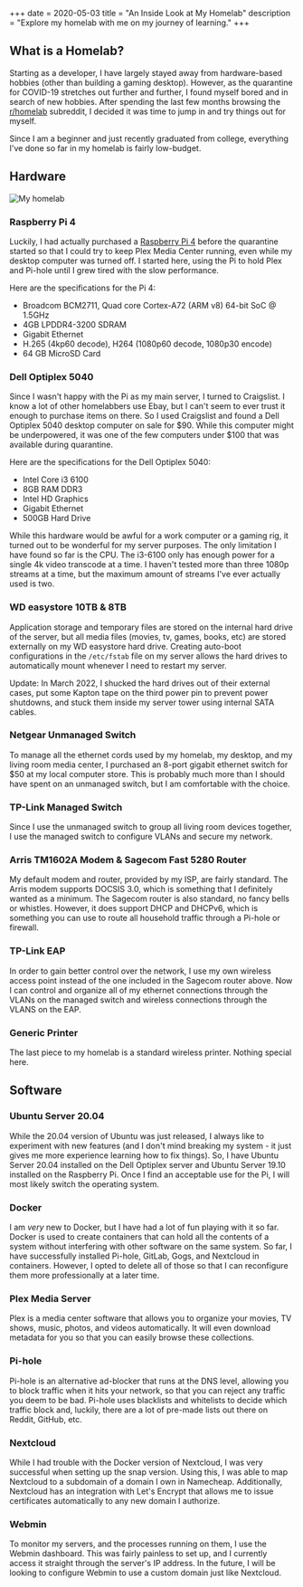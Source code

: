 +++
date = 2020-05-03
title = "An Inside Look at My Homelab"
description = "Explore my homelab with me on my journey of learning."
+++

## What is a Homelab?

Starting as a developer, I have largely stayed away from hardware-based hobbies
(other than building a gaming desktop). However, as the quarantine for COVID-19
stretches out further and further, I found myself bored and in search of new
hobbies. After spending the last few months browsing the
[r/homelab](https://www.reddit.com/r/homelab/) subreddit, I decided it was time
to jump in and try things out for myself.

Since I am a beginner and just recently graduated from college, everything I've
done so far in my homelab is fairly low-budget.

## Hardware

![My homelab](https://img.cleberg.io/blog/20200503-homelab/homelab-min.png)

### Raspberry Pi 4

Luckily, I had actually purchased a
[Raspberry Pi 4](https://www.raspberrypi.org/products/raspberry-pi-4-model-b/)
before the quarantine started so that I could try to keep Plex Media Center
running, even while my desktop computer was turned off. I started here, using
the Pi to hold Plex and Pi-hole until I grew tired with the slow performance.

Here are the specifications for the Pi 4:

-   Broadcom BCM2711, Quad core Cortex-A72 (ARM v8) 64-bit SoC @ 1.5GHz
-   4GB LPDDR4-3200 SDRAM
-   Gigabit Ethernet
-   H.265 (4kp60 decode), H264 (1080p60 decode, 1080p30 encode)
-   64 GB MicroSD Card

### Dell Optiplex 5040

Since I wasn't happy with the Pi as my main server, I turned to Craigslist. I
know a lot of other homelabbers use Ebay, but I can't seem to ever trust it
enough to purchase items on there. So I used Craigslist and found a Dell
Optiplex 5040 desktop computer on sale for $90. While this computer might be
underpowered, it was one of the few computers under $100 that was available
during quarantine.

Here are the specifications for the Dell Optiplex 5040:

-   Intel Core i3 6100
-   8GB RAM DDR3
-   Intel HD Graphics
-   Gigabit Ethernet
-   500GB Hard Drive

While this hardware would be awful for a work computer or a gaming rig, it
turned out to be wonderful for my server purposes. The only limitation I have
found so far is the CPU. The i3-6100 only has enough power for a single 4k video
transcode at a time. I haven't tested more than three 1080p streams at a time,
but the maximum amount of streams I've ever actually used is two.

### WD easystore 10TB & 8TB

Application storage and temporary files are stored on the internal hard drive of
the server, but all media files (movies, tv, games, books, etc) are stored
externally on my WD easystore hard drive. Creating auto-boot configurations in
the `/etc/fstab` file on my server allows the hard drives to automatically mount
whenever I need to restart my server.

Update: In March 2022, I shucked the hard drives out of their external cases,
put some Kapton tape on the third power pin to prevent power shutdowns, and
stuck them inside my server tower using internal SATA cables.

### Netgear Unmanaged Switch

To manage all the ethernet cords used by my homelab, my desktop, and my living
room media center, I purchased an 8-port gigabit ethernet switch for $50 at my
local computer store. This is probably much more than I should have spent on an
unmanaged switch, but I am comfortable with the choice.

### TP-Link Managed Switch

Since I use the unmanaged switch to group all living room devices together, I
use the managed switch to configure VLANs and secure my network.

### Arris TM1602A Modem & Sagecom Fast 5280 Router

My default modem and router, provided by my ISP, are fairly standard. The Arris
modem supports DOCSIS 3.0, which is something that I definitely wanted as a
minimum. The Sagecom router is also standard, no fancy bells or whistles.
However, it does support DHCP and DHCPv6, which is something you can use to
route all household traffic through a Pi-hole or firewall.

### TP-Link EAP

In order to gain better control over the network, I use my own wireless access
point instead of the one included in the Sagecom router above. Now I can control
and organize all of my ethernet connections through the VLANs on the managed
switch and wireless connections through the VLANS on the EAP.

### Generic Printer

The last piece to my homelab is a standard wireless printer. Nothing special
here.

## Software

### Ubuntu Server 20.04

While the 20.04 version of Ubuntu was just released, I always like to experiment
with new features (and I don't mind breaking my system - it just gives me more
experience learning how to fix things). So, I have Ubuntu Server 20.04 installed
on the Dell Optiplex server and Ubuntu Server 19.10 installed on the Raspberry
Pi. Once I find an acceptable use for the Pi, I will most likely switch the
operating system.

### Docker

I am _very_ new to Docker, but I have had a lot of fun playing with it so far.
Docker is used to create containers that can hold all the contents of a system
without interfering with other software on the same system. So far, I have
successfully installed Pi-hole, GitLab, Gogs, and Nextcloud in containers.
However, I opted to delete all of those so that I can reconfigure them more
professionally at a later time.

### Plex Media Server

Plex is a media center software that allows you to organize your movies, TV
shows, music, photos, and videos automatically. It will even download metadata
for you so that you can easily browse these collections.

### Pi-hole

Pi-hole is an alternative ad-blocker that runs at the DNS level, allowing you to
block traffic when it hits your network, so that you can reject any traffic you
deem to be bad. Pi-hole uses blacklists and whitelists to decide which traffic
block and, luckily, there are a lot of pre-made lists out there on Reddit,
GitHub, etc.

### Nextcloud

While I had trouble with the Docker version of Nextcloud, I was very successful
when setting up the snap version. Using this, I was able to map Nextcloud to a
subdomain of a domain I own in Namecheap. Additionally, Nextcloud has an
integration with Let's Encrypt that allows me to issue certificates
automatically to any new domain I authorize.

### Webmin

To monitor my servers, and the processes running on them, I use the Webmin
dashboard. This was fairly painless to set up, and I currently access it
straight through the server's IP address. In the future, I will be looking to
configure Webmin to use a custom domain just like Nextcloud.
